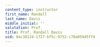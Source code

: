 ```yaml
---
content_type: instructor
first_name: Randall
last_name: Davis
middle_initial: ''
salutation: Prof.
title: Prof. Randall Davis
uid: 8ac38124-1727-bf5c-9752-c78a059d5ff4
---
```

